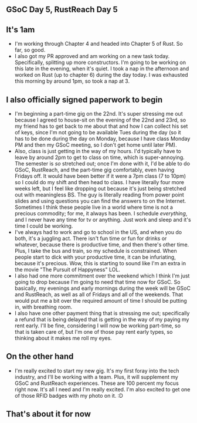 ## GSoC Day 5, RustReach Day 5

## It's 1am
- I'm working through Chapter 4 and headed into Chapter 5 of Rust. So far, so good. 
- I also got my PR approved and am working on a new task today. Specifically, splitting up more
  constructors. I'm going to be working on this late in the evening, when it's quiet. I took a nap in the afternoon
  and worked on Rust (up to chapter 6) during the day today. I was exhausted this morning by around 1pm, so took a nap at 3.
  
## I also officially signed paperwork to begin
- I'm beginning a part-time gig on the 22nd. It's super stressing me out because I agreed to house-sit
  on the evening of the 22nd and 23rd, so my friend has to get back to me about that and how I can collect 
  his set of keys, since I'm not going to be available Tues during the day (so it has to be done during the day on 
  Monday, because I have class Monday PM and then my GSoC meeting, so I don't get home until later PM).
- Also, class is just getting in the way of my hours. I'd typically have to leave by around 2pm to get to class on time,
  which is super-annoying. The semester is *so* stretched out; once I'm done with it, I'd be able to do GSoC, RustReach,
  and the part-time gig comfortably, even having Fridays off. It would have been better if it were a 7pm class (7 to 10pm) so 
  I could do my shift and then head to class.
  I have literally four more weeks left, but I feel like dropping out because it's just being stretched out with meaningless BS.
  The guy is literally reading from power point slides and using questions you can find the answers to on the Internet.
  Sometimes I think these people live in a world where time is not a precious commodity; for me, it always has been. I schedule *everything*, and I never have any time for tv or anything. Just work and sleep and it's time I could be working.
- I've always had to work and go to school in the US, and when you do both, it's a juggling act. There isn't fun time or fun for drinks 
  or whatever, because there is productive time, and then there's other time. Plus, I take the bus and train, so my schedule is constrained. When people start to dick with your productive time, it can be infuriating, because it's precious.
  Wow, this is starting to sound like I'm an extra in the movie "The Pursuit of Happyness" LOL.
- I also had one more commitment over the weekend which I think I'm just going to drop because I'm going to need that time 
  now for GSoC. So basically, my evenings and early mornings during the week will be GSoC and RustReach, as well as all of Fridays 
  and all of the weekends. That would put me a bit over the required amount of time I should be putting in, with breathing room.
- I also have one other payment thing that is stressing me out; specifically a refund that is being delayed that is getting in 
  the way of my paying my rent early. I'll be fine, considering I will now be working part-time, so that is taken care of,
  but I'm one of those pay rent early types, so thinking about it makes me roll my eyes.
  
## On the other hand 
- I'm really excited to start my new gig. It's my first foray into the tech industry, and I'll be working with a team. Plus, it will
  supplement my GSoC and RustReach experiences. These are 100 percent my focus right now. It's all I need and I'm really excited.
  I'm also excited to get one of those RFID badges with my photo on it. :D

## That's about it for now
  
